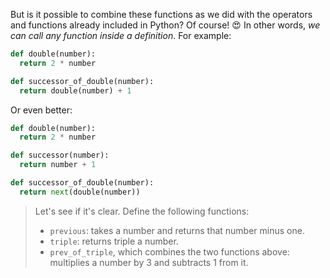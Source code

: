 But is it possible to combine these functions as we did with the operators and functions already included in Python? Of course! :heart_eyes: In other words, _we can call any function inside a definition_. For example:

```python
def double(number):
  return 2 * number

def successor_of_double(number):
  return double(number) + 1
```

Or even better:

```python
def double(number):
  return 2 * number

def successor(number):
  return number + 1

def successor_of_double(number):
  return next(double(number))
```

> Let's see if it's clear. Define the following functions:
>
> * `previous`: takes a number and returns that number minus one.
> * `triple`: returns triple a number.
> * `prev_of_triple`, which combines the two functions above: multiplies a number by 3 and subtracts 1 from it.
>